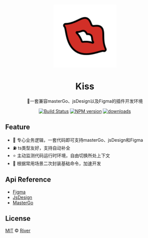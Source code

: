 <br>

<p align="center">
<img src="./public/icon.svg" style="width:200px;" />
</p>

<h1 align="center">Kiss</h1>
<p align="center">
  🍶一套兼容masterGo、jsDesign以及Figma的插件开发环境
</p>

<p align="center">
<a href="https://actions-badge.atrox.dev/Leizhenpeng/design-toolkit-cn/goto?ref=main"><img src="https://img.shields.io/endpoint.svg?url=https%3A%2F%2Factions-badge.atrox.dev%2FLeizhenpeng%2Fdesign-toolkit-cn%2Fbadge%3Fref%3Dmain&style=flat" alt="Build Status"></a>
<a href="https://www.npmjs.com/package/kiss-core"><img src="https://img.shields.io/npm/v/kiss-core?color=CF0A0A&amp;label=NPM" alt="NPM version"></a>
  <a href="https://npmjs.org/package/kiss-core">
    <img src="https://img.shields.io/npm/dm/kiss-core.svg" alt="downloads" />
  </a>
</p>

## Feature

- 🎁 专心业务逻辑，一套代码即可支持masterGo、jsDesign和Figma
- ⛽️ ts类型友好，支持自动补全
- ⭐️ 主动监测代码运行时环境，自由切换所处上下文
- 🍺 根据常用场景二次封装基础命令，加速开发




## Api Reference
- [Figma](https://www.figma.com/plugin-docs/api/api-reference)
- [JsDesign](https://js.design/developer-doc/plugin/api/reference/intro)
- [MasterGo](https://developers.mastergo.com/apis/)


## License
[MIT](./LICENSE) © [River](https://github.com/Leizhenpeng)

